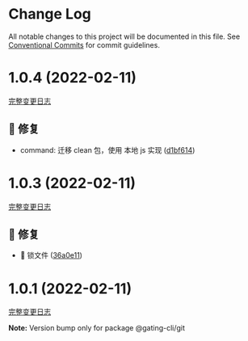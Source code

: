 # Change Log

All notable changes to this project will be documented in this file.
See [Conventional Commits](https://conventionalcommits.org) for commit guidelines.

<a name="1.0.4"></a>

# 1.0.4 (2022-02-11)

[完整变更日志](https://github.com/GATING/gating-cli/compare/v1.0.3...v1.0.4)

## 🐞 修复

- command: 迁移 clean 包，使用 本地 js 实现 ([d1bf614](https://github.com/GATING/gating-cli/commit/d1bf614))

<a name="1.0.3"></a>

# 1.0.3 (2022-02-11)

[完整变更日志](https://github.com/GATING/gating-cli/compare/v1.0.2...v1.0.3)

## 🐞 修复

- 🐛 锁文件 ([36a0e11](https://github.com/GATING/gating-cli/commit/36a0e11))

<a name="1.0.1"></a>

# 1.0.1 (2022-02-11)

[完整变更日志](https://github.com/GATING/gating-cli/compare/v1.0.0...v1.0.1)

**Note:** Version bump only for package @gating-cli/git
